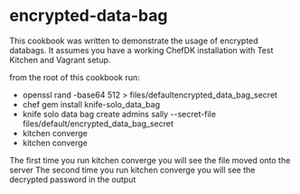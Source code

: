 # encrypted-data-bag

This cookbook was written to demonstrate the usage of encrypted databags.
It assumes you have a working ChefDK installation with Test Kitchen and Vagrant setup.

from the root of this cookbook run:

 
-  openssl rand -base64 512 > files/defaultencrypted_data_bag_secret
-  chef gem install knife-solo_data_bag
-  knife solo data bag create admins sally --secret-file files/default/encrypted_data_bag_secret 
-  kitchen converge 
-  kitchen converge

The first time you run kitchen converge you will see the file moved onto the server
The second time you run kitchen converge you will see the decrypted password in the output

